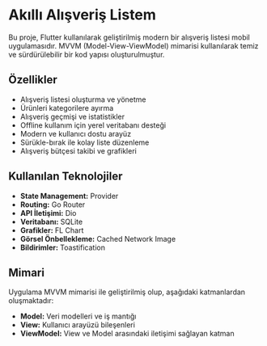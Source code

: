 # Akıllı Alışveriş Listem

Bu proje, Flutter kullanılarak geliştirilmiş modern bir alışveriş listesi mobil uygulamasıdır. MVVM (Model-View-ViewModel) mimarisi kullanılarak temiz ve sürdürülebilir bir kod yapısı oluşturulmuştur.

## Özellikler

- Alışveriş listesi oluşturma ve yönetme
- Ürünleri kategorilere ayırma
- Alışveriş geçmişi ve istatistikler
- Offline kullanım için yerel veritabanı desteği
- Modern ve kullanıcı dostu arayüz
- Sürükle-bırak ile kolay liste düzenleme
- Alışveriş bütçesi takibi ve grafikleri

## Kullanılan Teknolojiler

- **State Management:** Provider
- **Routing:** Go Router
- **API İletişimi:** Dio
- **Veritabanı:** SQLite
- **Grafikler:** FL Chart
- **Görsel Önbellekleme:** Cached Network Image
- **Bildirimler:** Toastification

## Mimari

Uygulama MVVM mimarisi ile geliştirilmiş olup, aşağıdaki katmanlardan oluşmaktadır:

- **Model:** Veri modelleri ve iş mantığı
- **View:** Kullanıcı arayüzü bileşenleri
- **ViewModel:** View ve Model arasındaki iletişimi sağlayan katman
